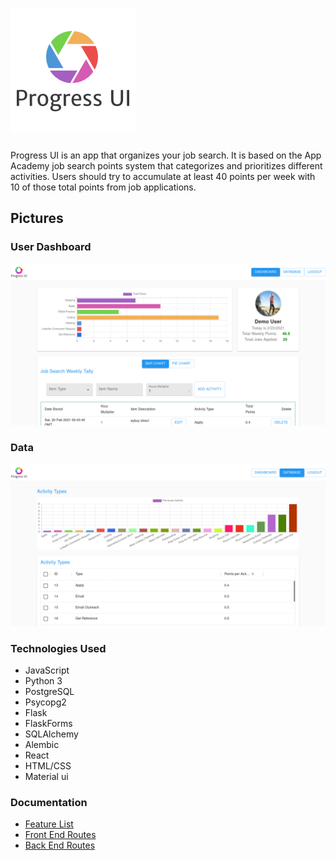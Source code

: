 # ![ERD](/react-app/src/progressui.png)


Progress UI is an app that organizes your job search.  It is based on the App Academy job search points system that categorizes and prioritizes different activities.  Users should try to accumulate at least 40 points per week with 10 of those total points from job applications.

## Pictures

### User Dashboard
![ERD](/documentation/dashboard.png)
### Data
![ERD](/documentation/data.png)

### Technologies Used

 * JavaScript
 * Python 3
 * PostgreSQL
 * Psycopg2
 * Flask
 * FlaskForms
 * SQLAlchemy
 * Alembic
 * React
 * HTML/CSS
 * Material ui

### Documentation

* [Feature List](/documentation/featureList.md)
* [Front End Routes](/documentation/frontEndRoutes.md)
* [Back End Routes](/documentation/backEndRoutes.md)

